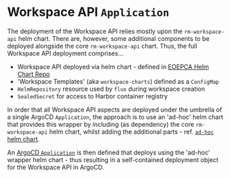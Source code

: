 # Workspace API `Application`

The deployment of the Workspace API relies mostly upon the `rm-workspace-api` helm chart. There are, however, some additional components to be deployed alongside the core `rm-workspace-api` chart. Thus, the full Workspace API deployment comprises...

* Workspace API deployed via helm chart - defined in [EOEPCA Helm Chart Repo](https://eoepca.github.io/helm-charts)
* 'Workspace Templates' (aka `workspace-charts`) defined as a `ConfigMap`
* `HelmRepository` resource used by `flux` during workspace creation
* `SealedSecret` for access to Harbor container registry

In order that all Workspace API aspects are deployed under the umbrella of a single ArgoCD `Application`, the approach is to use an 'ad-hoc' helm chart that provides this wrapper by including (as dependency) the core `rm-workspace-api` helm chart, whilst adding the additional parts - ref. [`ad-hoc` helm chart](Chart.yaml).

An [ArgoCD `Application`](app-workspace-api.yaml) is then defined that deploys using the 'ad-hoc' wrapper helm chart - thus resulting in a self-contained deployment object for the Workspace API in ArgoCD.

